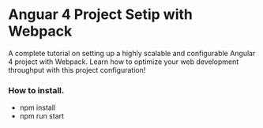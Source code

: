 # Anguar 4 Project Setip with Webpack

A complete tutorial on setting up a highly scalable and configurable Angular 4 project with Webpack. Learn how to optimize your web development throughput with this project configuration!

### How to install.
- npm install
- npm run start
